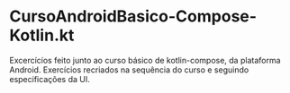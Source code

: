 # CursoAndroidBasico-Compose-Kotlin.kt

Excercícíos feito junto ao curso básico  de kotlin-compose, da plataforma Android.
Exercícios recriados na sequência do curso e seguindo especificações da UI.
